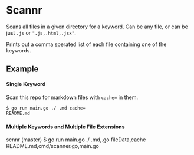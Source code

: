 # Scannr

Scans all files in a given directory for a keyword. Can be any file, or can be just `.js` or `".js,.html,.jsx"`.

Prints out a comma sperated list of each file containing one of the keywords.

## Example

#### Single Keyword

Scan this repo for markdown files with `cache=` in them.

```bash
$ go run main.go ./ .md cache=
README.md
```

#### Multiple Keywords and Multiple File Extensions

scnnr (master) $ go run main.go ./ .md,.go fileData,cache
README.md,cmd/scanner.go,main.go
